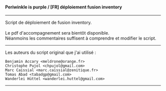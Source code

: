 #### Periwinkle is purple / [FR] déploiement fusion inventory
_____________________________________________________________________________________________________________________

Script de déploiement de fusion inventory. <br/>
<br/>
Le pdf d'accompagnement sera bientôt disponible. 
<br/>
Néanmoins les commentaires suffisent à comprendre et modifier le script.
<br/>
_____________________________________________________________________________________________________________________

Les auteurs du script original que j'ai utilisé : 
```  
Benjamin Accary <meldrone@orange.fr>
Christophe Pujol <chpujol@gmail.com>
Marc Caissial <marc.caissial@zenitique.fr>
Tomas Abad <tabadgp@gmail.com>
Wanderlei Hüttel <wanderlei.huttel@gmail.com>
```
_____________________________________________________________________________________________________________________
